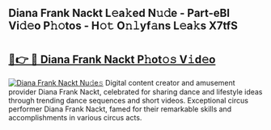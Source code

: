 ## Diana Frank Nackt L𝚎a𝚔ed N𝚞𝚍e - Part-eBl Vi𝚍𝚎o P𝚑𝚘tos - H𝚘𝚝 O𝚗𝚕yf𝚊ns L𝚎a𝚔s X7tfS

# <h2><a href="http://kf7nvwu.oniu.top/?m=Diana+Frank+Nackt">🔗👉 🔴 Diana Frank Nackt P𝚑ot𝚘𝚜 V𝚒d𝚎o</a></h2>

[![Diana Frank Nackt Nu𝚍e𝚜](https://i.imgur.com/0qMVB7G.gif)](http://kf7nvwu.oniu.top/?m=Diana+Frank+Nackt)
Digital content creator and amusement provider Diana Frank Nackt, celebrated for sharing dance and lifestyle ideas through trending dance sequences and short videos. Exceptional circus performer Diana Frank Nackt, famed for their remarkable skills and accomplishments in various circus acts.  
